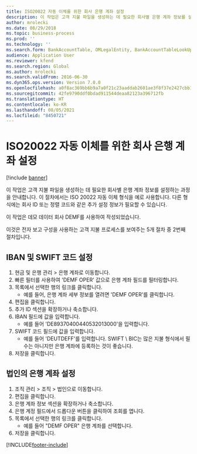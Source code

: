 ```yaml
---
title: ISO20022 자동 이체를 위한 회사 은행 계좌 설정
description: 이 작업은 고객 지불 파일을 생성하는 데 필요한 회사별 은행 계좌 정보를 설정하는 과정을 안내합니다.
author: mrolecki
ms.date: 08/29/2018
ms.topic: business-process
ms.prod: ''
ms.technology: ''
ms.search.form: BankAccountTable, OMLegalEntity, BankAccountTableLookUp
audience: Application User
ms.reviewer: kfend
ms.search.region: Global
ms.author: mrolecki
ms.search.validFrom: 2016-06-30
ms.dyn365.ops.version: Version 7.0.0
ms.openlocfilehash: a0f8ac369bb6b9a7a0f21c23aaddab2601ae3f8f37e2427cbb10b5509a7a2f23
ms.sourcegitcommit: 42fe9790ddf0bdad911544deaa82123a396712fb
ms.translationtype: HT
ms.contentlocale: ko-KR
ms.lasthandoff: 08/05/2021
ms.locfileid: "8450721"
---
```

# <a name="set-up-company-bank-accounts-for-iso20022-direct-debits"></a>ISO20022 자동 이체를 위한 회사 은행 계좌 설정

[!include [banner](../../includes/banner.md)]

이 작업은 고객 지불 파일을 생성하는 데 필요한 회사별 은행 계좌 정보를 설정하는 과정을 안내합니다. 이 절차에서는 ISO 20022 자동 이체 형식을 예로 사용합니다. 다른 형식에는 회사 ID 또는 정렬 코드와 같은 추가 설정 정보가 필요할 수 있습니다.



이 작업은 데모 데이터 회사 DEMF를 사용하여 작성되었습니다.



이것은 전자 보고 구성을 사용하는 고객 지불 프로세스를 보여주는 5개 절차 중 2번째 절차입니다.


## <a name="set-up-the-iban-and-swift-codes"></a>IBAN 및 SWIFT 코드 설정
1. 현금 및 은행 관리 > 은행 계좌로 이동합니다.
2. 빠른 필터를 사용하여 'DEMF OPER' 값으로 은행 계좌 필드를 필터링합니다.
3. 목록에서 선택한 행의 링크를 클릭합니다.
    * 예를 들어, 은행 계좌 세부 정보를 열려면 'DEMF OPER'를 클릭합니다.  
4. 편집을 클릭합니다.
5. 추가 ID 섹션을 확장하거나 축소합니다.
6. IBAN 필드에 값을 입력합니다.
    * 예를 들어 'DE89370400440532013000'을 입력합니다.  
7. SWIFT 코드 필드에 값을 입력합니다.
    * 예를 들어 'DEUTDEFF'를 입력합니다.    SWIFT \ BIC는 많은 지불 형식에서 필수는 아니지만 은행 계좌에 등록하는 것이 좋습니다.  
8. 저장을 클릭합니다.

## <a name="set-up-a-bank-account-for-the-legal-entity"></a>법인의 은행 계좌 설정
1. 조직 관리 > 조직 > 법인으로 이동합니다.
2. 편집을 클릭합니다.
3. 은행 계좌 정보 섹션을 확장하거나 축소합니다.
4. 은행 계정 필드에서 드롭다운 버튼을 클릭하여 조회를 엽니다.
5. 목록에서 선택한 행의 링크를 클릭합니다.
    * 예를 들어 "DEMF OPER" 은행 계좌를 선택합니다.  
6. 저장을 클릭합니다.



[!INCLUDE[footer-include](../../../includes/footer-banner.md)]